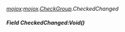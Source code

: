 _[mojox](../../modules/mojox/mojox-module.md):[mojox](../../modules/mojox/mojox-module.md).[CheckGroup](../../modules/mojox/mojox-checkgroup.md).CheckedChanged_
##### Field CheckedChanged:Void()
